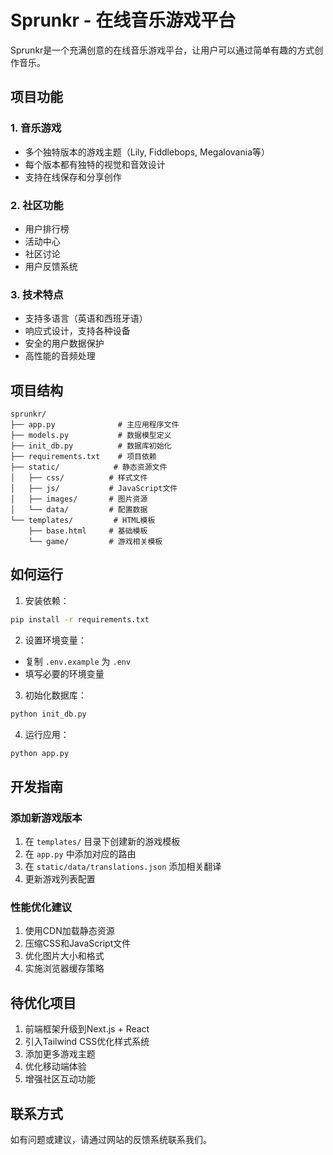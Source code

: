 # Sprunkr - 在线音乐游戏平台

Sprunkr是一个充满创意的在线音乐游戏平台，让用户可以通过简单有趣的方式创作音乐。

## 项目功能

### 1. 音乐游戏
- 多个独特版本的游戏主题（Lily, Fiddlebops, Megalovania等）
- 每个版本都有独特的视觉和音效设计
- 支持在线保存和分享创作

### 2. 社区功能
- 用户排行榜
- 活动中心
- 社区讨论
- 用户反馈系统

### 3. 技术特点
- 支持多语言（英语和西班牙语）
- 响应式设计，支持各种设备
- 安全的用户数据保护
- 高性能的音频处理

## 项目结构

```
sprunkr/
├── app.py              # 主应用程序文件
├── models.py           # 数据模型定义
├── init_db.py          # 数据库初始化
├── requirements.txt    # 项目依赖
├── static/            # 静态资源文件
│   ├── css/          # 样式文件
│   ├── js/           # JavaScript文件
│   ├── images/       # 图片资源
│   └── data/         # 配置数据
└── templates/         # HTML模板
    ├── base.html     # 基础模板
    └── game/         # 游戏相关模板
```

## 如何运行

1. 安装依赖：
```bash
pip install -r requirements.txt
```

2. 设置环境变量：
- 复制 `.env.example` 为 `.env`
- 填写必要的环境变量

3. 初始化数据库：
```bash
python init_db.py
```

4. 运行应用：
```bash
python app.py
```

## 开发指南

### 添加新游戏版本
1. 在 `templates/` 目录下创建新的游戏模板
2. 在 `app.py` 中添加对应的路由
3. 在 `static/data/translations.json` 添加相关翻译
4. 更新游戏列表配置

### 性能优化建议
1. 使用CDN加载静态资源
2. 压缩CSS和JavaScript文件
3. 优化图片大小和格式
4. 实施浏览器缓存策略

## 待优化项目
1. 前端框架升级到Next.js + React
2. 引入Tailwind CSS优化样式系统
3. 添加更多游戏主题
4. 优化移动端体验
5. 增强社区互动功能

## 联系方式
如有问题或建议，请通过网站的反馈系统联系我们。
